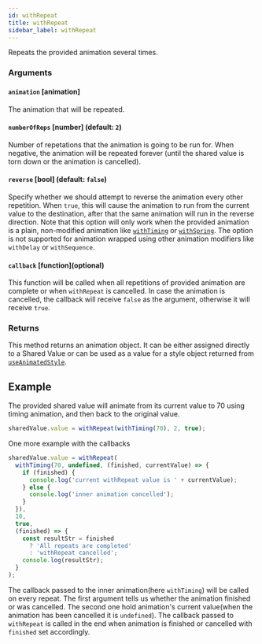 ```yaml
---
id: withRepeat
title: withRepeat
sidebar_label: withRepeat
---
```


Repeats the provided animation several times.

### Arguments

#### `animation` [animation]

The animation that will be repeated.

#### `numberOfReps` [number] (default: `2`)

Number of repetations that the animation is going to be run for.
When negative, the animation will be repeated forever (until the shared value is torn down or the animation is cancelled).

#### `reverse` [bool] (default: `false`)

Specify whether we should attempt to reverse the animation every other repetition.
When `true`, this will cause the animation to run from the current value to the destination, after that the same animation will run in the reverse direction.
Note that this option will only work when the provided animation is a plain, non-modified animation like [`withTiming`](withTiming.md) or [`withSpring`](withSpring.md).
The option is not supported for animation wrapped using other animation modifiers like `withDelay` or `withSequence`.

#### `callback` [function]\(optional\)

This function will be called when all repetitions of provided animation are complete or when `withRepeat` is cancelled.
In case the animation is cancelled, the callback will receive `false` as the argument, otherwise it will receive `true`.

### Returns

This method returns an animation object. It can be either assigned directly to a Shared Value or can be used as a value for a style object returned from [`useAnimatedStyle`](useAnimatedStyle.md).

## Example

The provided shared value will animate from its current value to 70 using timing animation, and then back to the original value.

```js
sharedValue.value = withRepeat(withTiming(70), 2, true);
```

One more example with the callbacks

```js
sharedValue.value = withRepeat(
  withTiming(70, undefined, (finished, currentValue) => {
    if (finished) {
      console.log('current withRepeat value is ' + currentValue);
    } else {
      console.log('inner animation cancelled');
    }
  }),
  10,
  true,
  (finished) => {
    const resultStr = finished
      ? 'All repeats are completed'
      : 'withRepeat cancelled';
    console.log(resultStr);
  }
);
```

The callback passed to the inner animation(here `withTiming`) will be called on every repeat. The first argument tells us whether the animation finished or was cancelled. The second one hold animation's current value(when the animation has been cancelled it is `undefined`).
The callback passed to `withRepeat` is called in the end when animation is finished or cancelled with `finished` set accordingly.
